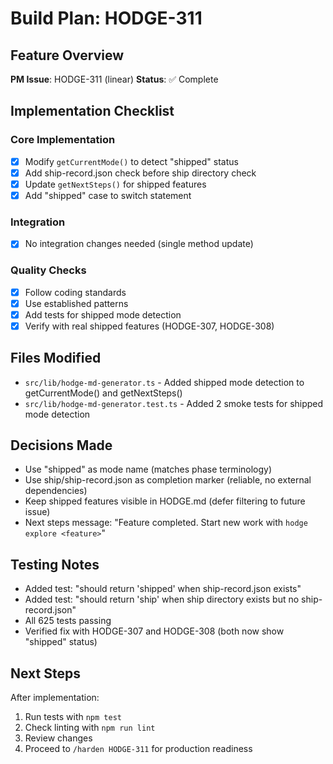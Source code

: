 # Build Plan: HODGE-311

## Feature Overview
**PM Issue**: HODGE-311 (linear)
**Status**: ✅ Complete

## Implementation Checklist

### Core Implementation
- [x] Modify `getCurrentMode()` to detect "shipped" status
- [x] Add ship-record.json check before ship directory check
- [x] Update `getNextSteps()` for shipped features
- [x] Add "shipped" case to switch statement

### Integration
- [x] No integration changes needed (single method update)

### Quality Checks
- [x] Follow coding standards
- [x] Use established patterns
- [x] Add tests for shipped mode detection
- [x] Verify with real shipped features (HODGE-307, HODGE-308)

## Files Modified
- `src/lib/hodge-md-generator.ts` - Added shipped mode detection to getCurrentMode() and getNextSteps()
- `src/lib/hodge-md-generator.test.ts` - Added 2 smoke tests for shipped mode detection

## Decisions Made
- Use "shipped" as mode name (matches phase terminology)
- Use ship/ship-record.json as completion marker (reliable, no external dependencies)
- Keep shipped features visible in HODGE.md (defer filtering to future issue)
- Next steps message: "Feature completed. Start new work with `hodge explore <feature>`"

## Testing Notes
- Added test: "should return 'shipped' when ship-record.json exists"
- Added test: "should return 'ship' when ship directory exists but no ship-record.json"
- All 625 tests passing
- Verified fix with HODGE-307 and HODGE-308 (both now show "shipped" status)

## Next Steps
After implementation:
1. Run tests with `npm test`
2. Check linting with `npm run lint`
3. Review changes
4. Proceed to `/harden HODGE-311` for production readiness
